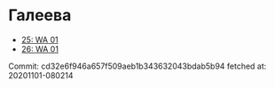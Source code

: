 # Галеева
- [25: WA 01](25.md)
- [26: WA 01](26.md)

Commit: cd32e6f946a657f509aeb1b343632043bdab5b94
 fetched at: 20201101-080214
